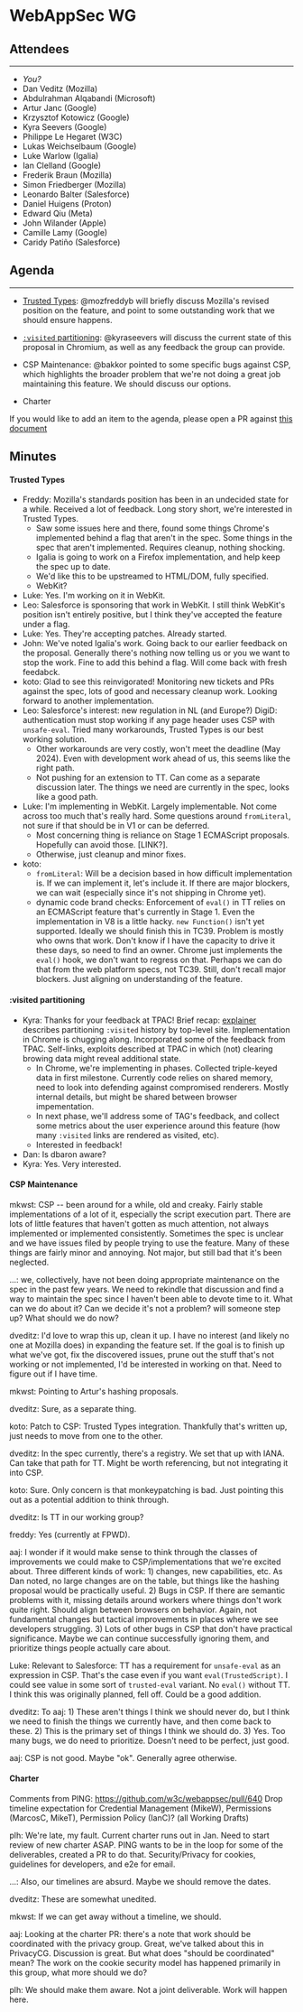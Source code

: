 WebAppSec WG
============

## Attendees
---------

* _You?_
* Dan Veditz (Mozilla)
* Abdulrahman Alqabandi (Microsoft)
* Artur Janc (Google)
* Krzysztof Kotowicz (Google)
* Kyra Seevers (Google)
* Philippe Le Hegaret (W3C)
* Lukas Weichselbaum (Google)
* Luke Warlow (Igalia)
* Ian Clelland (Google)
* Frederik Braun (Mozilla)
* Simon Friedberger (Mozilla)
* Leonardo Balter (Salesforce)
* Daniel Huigens (Proton)
* Edward Qiu (Meta)
* John Wilander (Apple)
* Camille Lamy (Google)
* Caridy Patiño (Salesforce)

## Agenda
------

* [Trusted Types](https://w3c.github.io/trusted-types/dist/spec/): @mozfreddyb will briefly discuss Mozilla's revised position on the feature, and point to some outstanding work that we should ensure happens.

* [`:visited` partitioning](https://github.com/kyraseevers/Partitioning-visited-links-history): @kyraseevers will discuss the current state of this proposal in Chromium, as well as any feedback the group can provide.

* CSP Maintenance: @bakkor pointed to some specific bugs against CSP, which highlights the broader problem that we're not doing a great job maintaining this feature. We should discuss our options.

* Charter

If you would like to add an item to the agenda, please open a PR against [this document](https://github.com/w3c/webappsec/new/main/meetings/2024/2024-01-17-agenda.md)

## Minutes

#### Trusted Types

* Freddy: Mozilla's standards position has been in an undecided state for a while. Received a lot of feedback. Long story short, we're interested in Trusted Types.
  * Saw some issues here and there, found some things Chrome's implemented behind a flag that aren't in the spec. Some things in the spec that aren't implemented. Requires cleanup, nothing shocking.
  * Igalia is going to work on a Firefox implementation, and help keep the spec up to date.
  * We'd like this to be upstreamed to HTML/DOM, fully specified.
  * WebKit?
* Luke: Yes. I'm working on it in WebKit.
* Leo: Salesforce is sponsoring that work in WebKit. I still think WebKit's position isn't entirely positive, but I think they've accepted the feature under a flag.
* Luke: Yes. They're accepting patches. Already started.
* John: We've noted Igalia's work. Going back to our earlier feedback on the proposal. Generally there's nothing now telling us or you we want to stop the work. Fine to add this behind a flag. Will come back with fresh feedabck.
* koto: Glad to see this reinvigorated! Monitoring new tickets and PRs against the spec, lots of good and necessary cleanup work. Looking forward to another implementation.
* Leo: Salesforce's interest: new regulation in NL (and Europe?) DigiD: authentication must stop working if any page header uses CSP with `unsafe-eval`. Tried many workarounds, Trusted Types is our best working solution.
  * Other workarounds are very costly, won't meet the deadline (May 2024). Even with development work ahead of us, this seems like the right path.
  * Not pushing for an extension to TT. Can come as a separate discussion later. The things we need are currently in the spec, looks like a good path.
* Luke: I'm implementing in WebKit. Largely implementable. Not come across too much that's really hard. Some questions around `fromLiteral`, not sure if that should be in V1 or can be deferred.
  * Most concerning thing is reliance on Stage 1 ECMAScript proposals. Hopefully can avoid those. [LINK?].
  * Otherwise, just cleanup and minor fixes.
* koto:
  * `fromLiteral`: Will be a decision based in how difficult implementation is. If we can implement it, let's include it. If there are major blockers, we can wait (especially since it's not shipping in Chrome yet).
  * dynamic code brand checks: Enforcement of `eval()` in TT relies on an ECMAScript feature that's currently in Stage 1. Even the implementation in V8 is a little hacky. `new Function()` isn't yet supported. Ideally we should finish this in TC39. Problem is mostly who owns that work. Don't know if I have the capacity to drive it these days, so need to find an owner. Chrome just implements the `eval()` hook, we don't want to regress on that. Perhaps we can do that from the web platform specs, not TC39. Still, don't recall major blockers. Just aligning on understanding of the feature.


#### :visited partitioning

* Kyra: Thanks for your feedback at TPAC! Brief recap: [explainer](https://github.com/kyraseevers/Partitioning-visited-links-history) describes partitioning `:visited` history by top-level site. Implementation in Chrome is chugging along. Incorporated some of the feedback from TPAC. Self-links, exploits described at TPAC in which (not) clearing browing data might reveal additional state.
  * In Chrome, we're implementing in phases. Collected triple-keyed data in first milestone. Currently code relies on shared memory, need to look into defending against compromised renderers. Mostly internal details, but might be shared between browser impementation.
  * In next phase, we'll address some of TAG's feedback, and collect some metrics about the user experience around this feature (how many `:visited` links are rendered as visited, etc).
  * Interested in feedback!
* Dan: Is dbaron aware?
* Kyra: Yes. Very interested.


####  CSP Maintenance

mkwst: CSP -- been around for a while, old and creaky. Fairly stable implementations of a lot of it, especially the script execution part. There are lots of little features that haven't gotten as much attention, not always implemented or implemented consistently. Sometimes the spec is unclear and we have issues filed by people trying to use the feature. Many of these things are fairly minor and annoying. Not major, but still bad that it's been neglected.

...: we, collectively, have not been doing appropriate maintenance on the spec in the past few years. We need to rekindle that discussion and find a way to maintain the spec since I haven't been able to devote time to it. What can we do about it? Can we decide it's not a problem? will someone step up? What should we do now?

dveditz: I'd love to wrap this up, clean it up. I have no interest (and likely no one at Mozilla does) in expanding the feature set. If the goal is to finish up what we've got, fix the discovered issues, prune out the stuff that's not working or not implemented, I'd be interested in working on that. Need to figure out if I have time.

mkwst: Pointing to Artur's hashing proposals.

dveditz: Sure, as a separate thing.

koto: Patch to CSP: Trusted Types integration. Thankfully that's written up, just needs to move from one to the other.

dveditz: In the spec currently, there's a registry. We set that up with IANA. Can take that path for TT. Might be worth referencing, but not integrating it into CSP.

koto: Sure. Only concern is that monkeypatching is bad. Just pointing this out as a potential addition to think through.

dveditz: Is TT in our working group?

freddy: Yes (currently at FPWD).

aaj: I wonder if it would make sense to think through the classes of improvements we could make to CSP/implementations that we're excited about. Three different kinds of work: 1) changes, new capabilities, etc. As Dan noted, no large changes are on the table, but things like the hashing proposal would be practically useful. 2) Bugs in CSP. If there are semantic problems with it, missing details around workers where things don't work quite right. Should align between browsers on behavior. Again, not fundamental changes but tactical improvements in places where we see developers struggling. 3) Lots of other bugs in CSP that don't have practical significance. Maybe we can continue successfully ignoring them, and prioritize things people actually care about.

Luke: Relevant to Salesforce: TT has a requirement for `unsafe-eval` as an expression in CSP. That's the case even if you want `eval(TrustedScript)`. I could see value in some sort of `trusted-eval` variant. No `eval()` without TT. I think this was originally planned, fell off. Could be a good addition.

dveditz: To aaj: 1) These aren't things I think we should never do, but I think we need to finish the things we currently have, and then come back to these. 2) This is the primary set of things I think we should do. 3) Yes. Too many bugs, we do need to prioritize. Doesn't need to be perfect, just good.

aaj: CSP is not good. Maybe "ok". Generally agree otherwise.

#### Charter

Comments from PING: https://github.com/w3c/webappsec/pull/640
Drop timeline expectation for Credential Management (MikeW), Permissions (MarcosC, MikeT), Permission Policy (IanC)? (all Working Drafts)

plh: We're late, my fault. Current charter runs out in Jan. Need to start review of new charter ASAP. PING wants to be in the loop for some of the deliverables, created a PR to do that. Security/Privacy for cookies, guidelines for developers, and e2e for email.

...: Also, our timelines are absurd. Maybe we should remove the dates.

dveditz: These are somewhat unedited.

mkwst: If we can get away without a timeline, we should.

aaj: Looking at the charter PR: there's a note that work should be coordinated with the privacy group. Great, we've talked about this in PrivacyCG. Discussion is great. But what does "should be coordinated" mean? The work on the cookie security model has happened primarily in this group, what more should we do?

plh: We should make them aware. Not a joint deliverable. Work will happen here.
